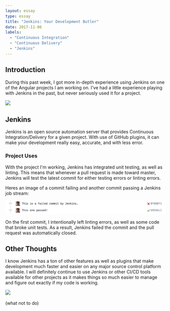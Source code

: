 ```yaml
---
layout: essay
type: essay
title: "Jenkins: Your Development Butler"
date: 2017-11-06
labels:
  - "Continuous Integration"
  - "Continuous Delivery"
  - "Jenkins"
---
```


## Introduction
During this past week, I got more in-depth experience using Jenkins on one of the Angular projects I am working on. I've had a little experience playing with Jenkins in the past, but never seriously used it for a project.

<img class="ui medium centered image" src="https://wiki.jenkins.io/download/attachments/2916393/logo.png?version=1&modificationDate=1302753947000&api=v2">

## Jenkins
Jenkins is an open source automation server that provides Continuous Integration/Delivery for a given project. With use of GitHub plugins, it can make your development really easy, accurate, and with less error. 

### Project Uses
With the project I'm working, Jenkins has integrated unit testing, as well as linting. This means that whenever a pull request is made toward master, Jenkins will test the latest commit for either testing errors or linting errors. 

Heres an image of a commit failing and another commit passing a Jenkins job stream:

<img class="ui medium centered image" src="../images/jenkins-example.png">

On the first commit, I intentionally left linting errors, as well as some code that broke unit tests. As a result, Jenkins failed the commit and the pull request was automatically closed.

## Other Thoughts
I know Jenkins has a ton of other features as well as plugins that make development much faster and easier on any major source control platform available. I will definitely continue to use Jenkins or other CI/CD tools available for other projects as it makes things so much easier to manage and figure out exactly if my code is working.

<img class="ui medium centered image" src="../images/ci-mem.png">

(what not to do)





